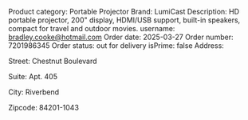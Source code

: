 Product category: Portable Projector
Brand: LumiCast
Description: HD portable projector, 200" display, HDMI/USB support, built-in speakers, compact for travel and outdoor movies.
username: bradley.cooke@hotmail.com
Order date: 2025-03-27
Order number: 7201986345
Order status: out for delivery
isPrime: false
Address:

Street: Chestnut Boulevard

Suite: Apt. 405

City: Riverbend

Zipcode: 84201-1043



